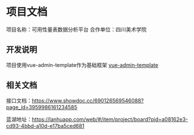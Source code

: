 # 项目文档

项目名称：可用性量表数据分析平台
合作单位：四川美术学院

## 开发说明

项目使用vue-admin-template作为基础框架
[vue-admin-template](https://github.com/PanJiaChen/vue-admin-template)

## 相关文档

接口文档：https://www.showdoc.cc/690126569546088?page_id=3959986161234585

蓝湖地址：https://lanhuapp.com/web/#/item/project/board?pid=a08162e3-cd93-4bbd-a10d-e17ba5ced681
